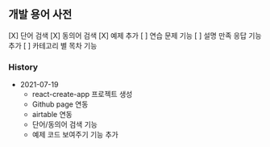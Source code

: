 ## 개발 용어 사전
[X] 단어 검색
[X] 동의어 검색
[X] 예제 추가 
[ ] 연습 문제 기능
[ ] 설명 만족 응답 기능 추가
[ ] 카테고리 별 목차 기능

### History
- 2021-07-19 
    - react-create-app 프로젝트 생성
    - Github page 연동
    - airtable 연동
    - 단어/동의어 검색 기능
    - 예제 코드 보여주기 기능 추가
